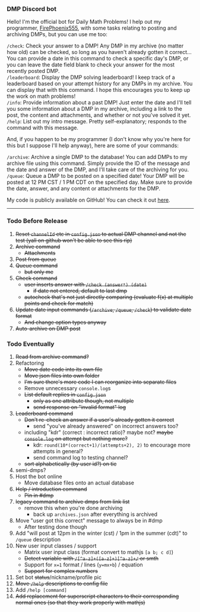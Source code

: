 ### DMP Discord bot
Hello! I'm the official bot for Daily Math Problems! I help out my programmer, [FirePhoenix555](https://github.com/FirePhoenix555), with some tasks relating to posting and archiving DMPs, but you can use me too:

`/check`: Check your answer to a DMP! Any DMP in my archive (no matter how old) can be checked, so long as you haven't already gotten it correct... You can provide a date in this command to check a specific day's DMP, or you can leave the date field blank to check your answer for the most recently posted DMP.  
`/leaderboard`: Display the DMP solving leaderboard! I keep track of a leaderboard based on your attempt history for any DMPs in my archive. You can display that with this command. I hope this encourages you to keep up the work on math problems!  
`/info`: Provide information about a past DMP! Just enter the date and I'll tell you some information about a DMP in my archive, including a link to the post, the content and attachments, and whether or not you've solved it yet.  
`/help`: List out my intro message. Pretty self-explanatory; responds to the command with this message.

And, if you happen to be my programmer (I don't know why you're here for this but I suppose I'll help anyway), here are some of your commands:

`/archive`: Archive a single DMP to the database! You can add DMPs to my archive file using this command. Simply provide the ID of the message and the date and answer of the DMP, and I'll take care of the archiving for you.  
`/queue`: Queue a DMP to be posted on a specified date! Your DMP will be posted at 12 PM CST / 1 PM CDT on the specified day. Make sure to provide the date, answer, and any content or attachments for the DMP.

My code is publicly available on GitHub! You can check it out [here](https://github.com/FirePhoenix555/dmp-discord-bot).

---
### Todo Before Release
1. ~~Reset `channelId` etc in `config.json` to actual DMP channel and not the test (yall on github won't be able to see this rip)~~
2. ~~Archive command~~
    * ~~Attachments~~
3. ~~Post from queue~~
4. ~~Queue command~~
    * ~~but only me~~
5. ~~Check command~~
    * ~~user inserts answer with `/check (answer*) (date)`~~
      * ~~if date not entered, default to last dmp~~
    * ~~autocheck that's not just directly comparing (evaluate f(x) at multiple points and check for match)~~
6. ~~Update date input commands (`/archive`, `/queue`, `/check`) to validate date format~~
    * ~~And change option types anyway~~
7. ~~Auto-archive on DMP post~~

### Todo Eventually
1. ~~Read from archive command?~~
2. Refactoring
    * ~~Move date code into its own file~~
    * ~~Move json files into own folder~~
    * ~~I'm sure there's more code I can reorganize into separate files~~
    * Remove unnecessary `console.log`s
    * ~~List default replies in `config.json`~~
      * ~~only as one attribute though, not multiple~~
      * ~~send response on "invalid format" log~~
3. ~~Leaderboard command~~
    * ~~Don't re-check an answer if a user's already gotten it correct~~
      * send "you've already answered" on incorrect answers too?
    * including "kdr" (correct : incorrect ratio)? maybe not? ~~maybe `console.log` on attempt but nothing more?~~
      * kdr: `round(10*(correct+1)/(attempts+2), 2)` to encourage more attempts in general?
      * send command log to testing channel?
    * ~~sort alphabetically (by user id?) on tie~~
4. semi-dmps?
5. Host the bot online
    * Move database files onto an actual database
6. ~~Help / introduction command~~
    * ~~Pin in #dmp~~
7. ~~legacy command to archive dmps from link list~~
    * remove this when you're done archiving
      * back up `archives.json` after everything is archived
8. Move "user got this correct" message to always be in #dmp
    * After testing done though
9. Add "will post at 12pm in the winter (cst) / 1pm in the summer (cdt)" to `/queue` description
10. New user input classes / support
    * Matrix user input class (format convert to mathjs `[a b; c d]`)
    * ~~Detect variable with `/[^a-z]+([a-z]+)[^a-z]+/` or smth~~
    * Support for `x=1` format / lines (`y=mx+b`) / equation
    * ~~Support for complex numbers~~
11. Set bot ~~status~~/nickname/profile pic
12. ~~Move `/help` descriptions to config file~~
13. Add `/help [command]`
14. ~~Add replacement for superscript characters to their corresponding normal ones (so that they work properly with mathjs)~~